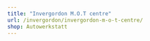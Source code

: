 ```yaml
---
title: "Invergordon M.O.T centre"
url: /invergordon/invergordon-m-o-t-centre/
shop: Autowerkstatt
---
```

